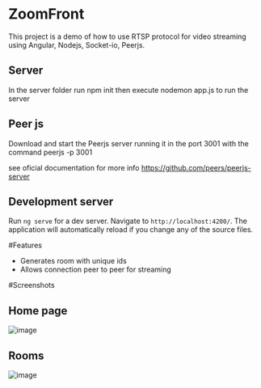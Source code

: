 # ZoomFront

This project is a demo of how to use RTSP protocol for video streaming using Angular, Nodejs, Socket-io, Peerjs. 

## Server
In the server folder run npm init then execute nodemon app.js to run the server

## Peer js
Download and start the Peerjs server running it in the port 3001 with the command
  peerjs -p 3001
 
see oficial documentation for more info https://github.com/peers/peerjs-server

## Development server

Run `ng serve` for a dev server. Navigate to `http://localhost:4200/`. The application will automatically reload if you change any of the source files.


#Features
* Generates room with unique ids
* Allows connection peer to peer for streaming

#Screenshots
## Home page
![image](https://user-images.githubusercontent.com/49459233/198928744-695a8320-4a6e-4b9e-a26e-e33454998c8a.png)
## Rooms
![image](https://user-images.githubusercontent.com/49459233/198928827-5decc38d-c34f-4d9d-a794-fd09ca675618.png)

